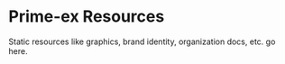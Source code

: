 # Prime-ex Resources

Static resources like graphics, brand identity, organization docs, etc. go here.
